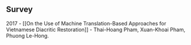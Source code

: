 ## Survey
2017 - [[On the Use of Machine Translation-Based  Approaches for Vietnamese Diacritic Restoration]] - Thai-Hoang Pham, Xuan-Khoai Pham, Phuong Le-Hong.
